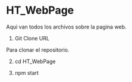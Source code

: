# HT_WebPage
Aqui van todos los archivos sobre la pagina web.

1. Git Clone URL

Para clonar el repositorio.

2. cd HT_WebPage

3. npm start



